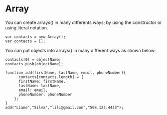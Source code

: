# Array

You can create arrays() in many differents ways; by using the constructor or using literal notation.

```
var contacts = new Array();
var contacts = [];
```

You can put objects into arrays() in many different ways as shown below:

```
contacts[0] = objectName;
contacts.push(objectName);
```
```
function add(firstName, lastName, email, phoneNumber){
      contacts[contacts.length] = {
      firstName: firstName,
      lastName: lastName,
      email: email,
      phoneNumber: phoneNumber
    };
}
add("Liane","Silva","lili@gmail.com","508.123.4433");
```
